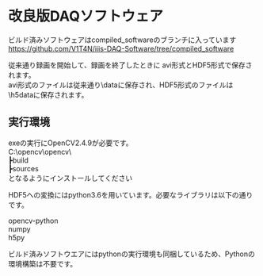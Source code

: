 
# 改良版DAQソフトウェア
  ビルド済みソフトウェアはcompiled_softwareのブランチに入っています<br>
  [https://github.com/V1T4N/iiis-DAQ-Software/tree/compiled_software	](https://github.com/V1T4N/iiis-DAQ-Software/tree/compiled_software	)
  <br>
  
  従来通り録画を開始して、録画を終了したときに	avi形式とHDF5形式で保存されます。<br>
  avi形式のファイルは従来通り\dataに保存され、HDF5形式のファイルは\h5dataに保存されます。

## 実行環境
exeの実行にOpenCV2.4.9が必要です。<br>
C:\opencv\opencv\ <br>
     ┣build<br>
     ┣sources<br>
となるようにインストールしてください<br>

HDF5への変換にはpython3.6を用いています。必要なライブラリは以下の通りです。

opencv-python<br>
numpy<br>
h5py<br>



ビルド済みソフトウエアにはpythonの実行環境も同梱しているため、Pythonの環境構築は不要です。
